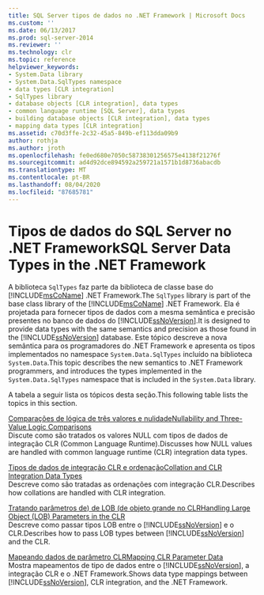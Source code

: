 ```yaml
---
title: SQL Server tipos de dados no .NET Framework | Microsoft Docs
ms.custom: ''
ms.date: 06/13/2017
ms.prod: sql-server-2014
ms.reviewer: ''
ms.technology: clr
ms.topic: reference
helpviewer_keywords:
- System.Data library
- System.Data.SqlTypes namespace
- data types [CLR integration]
- SqlTypes library
- database objects [CLR integration], data types
- common language runtime [SQL Server], data types
- building database objects [CLR integration], data types
- mapping data types [CLR integration]
ms.assetid: c70d3ffe-2c32-45a5-849b-ef113dda09b9
author: rothja
ms.author: jroth
ms.openlocfilehash: fe0ed680e7050c58738301256575e4138f21276f
ms.sourcegitcommit: ad4d92dce894592a259721a1571b1d8736abacdb
ms.translationtype: MT
ms.contentlocale: pt-BR
ms.lasthandoff: 08/04/2020
ms.locfileid: "87685781"
---
```

# <a name="sql-server-data-types-in-the-net-framework"></a><span data-ttu-id="9177b-102">Tipos de dados do SQL Server no .NET Framework</span><span class="sxs-lookup"><span data-stu-id="9177b-102">SQL Server Data Types in the .NET Framework</span></span>
  <span data-ttu-id="9177b-103">A biblioteca `SqlTypes` faz parte da biblioteca de classe base do [!INCLUDE[msCoName](../../includes/msconame-md.md)] .NET Framework.</span><span class="sxs-lookup"><span data-stu-id="9177b-103">The `SqlTypes` library is part of the base class library of the [!INCLUDE[msCoName](../../includes/msconame-md.md)] .NET Framework.</span></span> <span data-ttu-id="9177b-104">Ela é projetada para fornecer tipos de dados com a mesma semântica e precisão presentes no banco de dados do [!INCLUDE[ssNoVersion](../../includes/ssnoversion-md.md)].</span><span class="sxs-lookup"><span data-stu-id="9177b-104">It is designed to provide data types with the same semantics and precision as those found in the [!INCLUDE[ssNoVersion](../../includes/ssnoversion-md.md)] database.</span></span> <span data-ttu-id="9177b-105">Este tópico descreve a nova semântica para os programadores do .NET Framework e apresenta os tipos implementados no namespace `System.Data.SqlTypes` incluído na biblioteca `System.Data`.</span><span class="sxs-lookup"><span data-stu-id="9177b-105">This topic describes the new semantics to .NET Framework programmers, and introduces the types implemented in the `System.Data.SqlTypes` namespace that is included in the `System.Data` library.</span></span>  
  
 <span data-ttu-id="9177b-106">A tabela a seguir lista os tópicos desta seção.</span><span class="sxs-lookup"><span data-stu-id="9177b-106">This following table lists the topics in this section.</span></span>  
  
 [<span data-ttu-id="9177b-107">Comparações de lógica de três valores e nulidade</span><span class="sxs-lookup"><span data-stu-id="9177b-107">Nullability and Three-Value Logic Comparisons</span></span>](nullability-and-three-value-logic-comparisons.md)  
 <span data-ttu-id="9177b-108">Discute como são tratados os valores NULL com tipos de dados de integração CLR (Common Language Runtime).</span><span class="sxs-lookup"><span data-stu-id="9177b-108">Discusses how NULL values are handled with common language runtime (CLR) integration data types.</span></span>  
  
 [<span data-ttu-id="9177b-109">Tipos de dados de integração CLR e ordenação</span><span class="sxs-lookup"><span data-stu-id="9177b-109">Collation and CLR Integration Data Types</span></span>](collation-and-clr-integration-data-types.md)  
 <span data-ttu-id="9177b-110">Descreve como são tratadas as ordenações com integração CLR.</span><span class="sxs-lookup"><span data-stu-id="9177b-110">Describes how collations are handled with CLR integration.</span></span>  
  
 [<span data-ttu-id="9177b-111">Tratando parâmetros de&#41; de LOB &#40;de objeto grande no CLR</span><span class="sxs-lookup"><span data-stu-id="9177b-111">Handling Large Object &#40;LOB&#41; Parameters in the CLR</span></span>](handling-large-object-lob-parameters-in-the-clr.md)  
 <span data-ttu-id="9177b-112">Descreve como passar tipos LOB entre o [!INCLUDE[ssNoVersion](../../includes/ssnoversion-md.md)] e o CLR.</span><span class="sxs-lookup"><span data-stu-id="9177b-112">Describes how to pass LOB types between [!INCLUDE[ssNoVersion](../../includes/ssnoversion-md.md)] and the CLR.</span></span>  
  
 [<span data-ttu-id="9177b-113">Mapeando dados de parâmetro CLR</span><span class="sxs-lookup"><span data-stu-id="9177b-113">Mapping CLR Parameter Data</span></span>](mapping-clr-parameter-data.md)  
 <span data-ttu-id="9177b-114">Mostra mapeamentos de tipo de dados entre o [!INCLUDE[ssNoVersion](../../includes/ssnoversion-md.md)], a integração CLR e o .NET Framework.</span><span class="sxs-lookup"><span data-stu-id="9177b-114">Shows data type mappings between [!INCLUDE[ssNoVersion](../../includes/ssnoversion-md.md)], CLR integration, and the .NET Framework.</span></span>  
  
  
